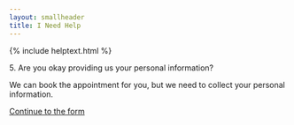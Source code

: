 ```yaml
---
layout: smallheader
title: I Need Help
---
```


{% include helptext.html %}

<p class="h3 mb-4">5. Are you okay providing us your personal information?</p>
<p>We can book the appointment for you, but we need to collect your personal information.</p>

<div class="row w-100 mb-5">
  <div class="col mx-auto"><a class="btn btn-success btn-lg btn-block py-md-3" href="/form2">Continue to the form</a></div>
</div>
